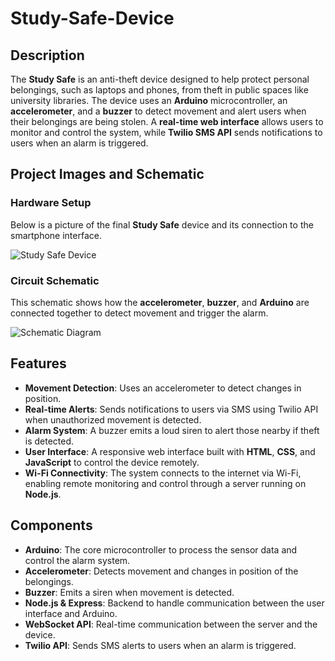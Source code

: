 # Study-Safe-Device

## Description
The **Study Safe** is an anti-theft device designed to help protect personal belongings, such as laptops and phones, from theft in public spaces like university libraries. The device uses an **Arduino** microcontroller, an **accelerometer**, and a **buzzer** to detect movement and alert users when their belongings are being stolen. A **real-time web interface** allows users to monitor and control the system, while **Twilio SMS API** sends notifications to users when an alarm is triggered.

## Project Images and Schematic

### Hardware Setup
Below is a picture of the final **Study Safe** device and its connection to the smartphone interface.

![Study Safe Device](https://github.com/user-attachments/assets/9e1b9b4f-c469-45cd-9420-67b088ab3e36)


### Circuit Schematic
This schematic shows how the **accelerometer**, **buzzer**, and **Arduino** are connected together to detect movement and trigger the alarm.

![Schematic Diagram](https://github.com/user-attachments/assets/6ddf26ab-7250-467f-8405-26746c086483)

## Features
- **Movement Detection**: Uses an accelerometer to detect changes in position.
- **Real-time Alerts**: Sends notifications to users via SMS using Twilio API when unauthorized movement is detected.
- **Alarm System**: A buzzer emits a loud siren to alert those nearby if theft is detected.
- **User Interface**: A responsive web interface built with **HTML**, **CSS**, and **JavaScript** to control the device remotely.
- **Wi-Fi Connectivity**: The system connects to the internet via Wi-Fi, enabling remote monitoring and control through a server running on **Node.js**.

## Components
- **Arduino**: The core microcontroller to process the sensor data and control the alarm system.
- **Accelerometer**: Detects movement and changes in position of the belongings.
- **Buzzer**: Emits a siren when movement is detected.
- **Node.js & Express**: Backend to handle communication between the user interface and Arduino.
- **WebSocket API**: Real-time communication between the server and the device.
- **Twilio API**: Sends SMS alerts to users when an alarm is triggered.
